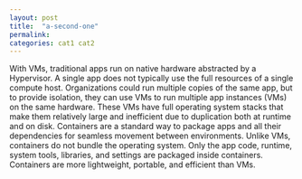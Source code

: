 ```yaml
---
layout: post
title:  "a-second-one"
permalink:
categories: cat1 cat2
---
```



With VMs, traditional apps run on native hardware abstracted by a Hypervisor. A single app does not typically use the full resources of a single compute host. Organizations could run multiple copies of the same app, but to provide isolation, they can use VMs to run multiple app instances (VMs) on the same hardware. These VMs have full operating system stacks that make them relatively large and inefficient due to duplication both at runtime and on disk. Containers are a standard way to package apps and all their dependencies for seamless movement between environments. Unlike VMs, containers do not bundle the operating system. Only the app code, runtime, system tools, libraries, and settings are packaged inside containers. Containers are more lightweight, portable, and efficient than VMs.
